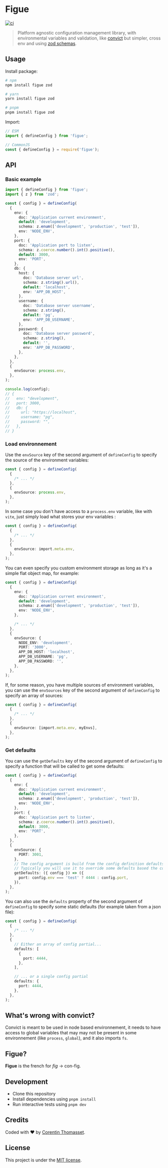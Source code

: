 # Figue

[![ci](https://github.com/CorentinTh/figue/actions/workflows/ci.yml/badge.svg)](https://github.com/CorentinTh/figue/actions/workflows/ci.yml)

> Platform agnostic configuration management library, with environmental variables and validation, like [convict](https://github.com/mozilla/node-convict/tree/master/packages/convict) but simpler, cross env and using [zod schemas](https://github.com/colinhacks/zod).

## Usage

Install package:

```sh
# npm
npm install figue zod

# yarn
yarn install figue zod

# pnpm
pnpm install figue zod
```

Import:

```js
// ESM
import { defineConfig } from 'figue';

// CommonJS
const { defineConfig } = require('figue');
```

## API

### Basic example

```typescript
import { defineConfig } from 'figue';
import { z } from 'zod';

const { config } = defineConfig(
  {
    env: {
      doc: 'Application current environment',
      default: 'development',
      schema: z.enum(['development', 'production', 'test']),
      env: 'NODE_ENV',
    },
    port: {
      doc: 'Application port to listen',
      schema: z.coerce.number().int().positive(),
      default: 3000,
      env: 'PORT',
    },
    db: {
      host: {
        doc: 'Database server url',
        schema: z.string().url(),
        default: 'localhost',
        env: 'APP_DB_HOST',
      },
      username: {
        doc: 'Database server username',
        schema: z.string(),
        default: 'pg',
        env: 'APP_DB_USERNAME',
      },
      password: {
        doc: 'Database server password',
        schema: z.string(),
        default: '',
        env: 'APP_DB_PASSWORD',
      },
    },
  },
  {
    envSource: process.env,
  },
);

console.log(config);
// {
//   env: "development",
//   port: 3000,
//   db: {
//     url: "https://localhost",
//     username: "pg",
//     password: "",
//   },
// }
```

### Load environnement

Use the `envSource` key of the second argument of `defineConfig` to specify the source of the environment variables:

```typescript
const { config } = defineConfig(
  {
    /* ... */
  },
  {
    envSource: process.env,
  },
);
```

In some case you don't have access to a `process.env` variable, like with `vite`, just simply load what stores your env variables :

```typescript
const { config } = defineConfig(
  {
    /* ... */
  },
  {
    envSource: import.meta.env,
  },
);
```

You can even specify you custom environment storage as long as it's a simple flat object map, for example:

```typescript
const { config } = defineConfig(
  {
    env: {
      doc: 'Application current environment',
      default: 'development',
      schema: z.enum(['development', 'production', 'test']),
      env: 'NODE_ENV',
    },

    /* ... */
  },
  {
    envSource: {
      NODE_ENV: 'development',
      PORT: '3000',
      APP_DB_HOST: 'localhost',
      APP_DB_USERNAME: 'pg',
      APP_DB_PASSWORD: '',
    },
  },
);
```

If, for some reason, you have multiple sources of environment variables, you can use the `envSources` key of the second argument of `defineConfig` to specify an array of sources:

```typescript
const { config } = defineConfig(
  {
    /* ... */
  },
  {
    envSource: [import.meta.env, myEnvs],
  },
);
```

### Get defaults

You can use the `getDefaults` key of the second argument of `defineConfig` to specify a function that will be called to get some defaults:

```typescript
const { config } = defineConfig(
  {
    env: {
      doc: 'Application current environment',
      default: 'development',
      schema: z.enum(['development', 'production', 'test']),
      env: 'NODE_ENV',
    },
    port: {
      doc: 'Application port to listen',
      schema: z.coerce.number().int().positive(),
      default: 3000,
      env: 'PORT',
    },
  },
  {
    envSource: {
      PORT: 3001,
    },
    // The config argument is build from the config definition defaults and the envSources
    // Typically you will use it to override some defaults based the config
    getDefaults: ({ config }) => ({
      port: config.env === 'test' ? 4444 : config.port,
    }),
  },
);

```

You can also use the `defaults` property of the second argument of `defineConfig` to specify some static defaults (for example taken from a json file):

```typescript
const { config } = defineConfig(
  {
    /* ... */
  },
  {
    // Either an array of config partial...
    defaults: [
      {
        port: 4444,
      },
    ],

    // ... or a single config partial
    defaults: {
      port: 4444,
    },
  },
);
```

## What's wrong with convict?

Convict is meant to be used in node based environnement, it needs to have access to global variables that may may not be present in some environnement (like `process`, `global`), and it also imports `fs`.

## Figue?

**Figue** is the french for _fig_ -> con-fig.

## Development

- Clone this repository
- Install dependencies using `pnpm install`
- Run interactive tests using `pnpm dev`

## Credits

Coded with ❤️ by [Corentin Thomasset](//corentin-thomasset.fr).

## License

This project is under the [MIT license](LICENSE).
